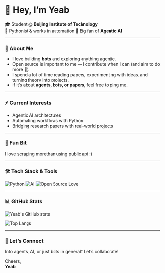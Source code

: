 # 👋 Hey, I’m Yeab  

🎓 Student @ **Beijing Institute of Technology**  
🐍 Pythonist & works in automation
🤖 Big fan of **Agentic AI**  

---

### 🔧 About Me  
- I love building **bots** and exploring anything agentic.  
- Open source is important to me — I contribute when I can (and aim to do more 🚀).  
- I spend a lot of time reading papers, experimenting with ideas, and turning theory into projects.  
- If it’s about **agents, bots, or papers**, feel free to ping me.  

---

### ⚡ Current Interests  
- Agentic AI architectures  
- Automating workflows with Python  
- Bridging research papers with real-world projects  

---

### 🌱 Fun Bit  
I love scraping morethan using public api :) 

---

### 🛠️ Tech Stack & Tools  
![Python](https://img.shields.io/badge/Python-3776AB?style=for-the-badge&logo=python&logoColor=white)
![AI](https://img.shields.io/badge/Agentic_AI-FF6F00?style=for-the-badge&logo=OpenAI&logoColor=white)
![Open Source Love](https://img.shields.io/badge/Open%20Source-%E2%9D%A4-red?style=for-the-badge)

---

### 📊 GitHub Stats  
![Yeab's GitHub stats](https://github-readme-stats.vercel.app/api?username=yeabwang&show_icons=true&theme=radical)  

![Top Langs](https://github-readme-stats.vercel.app/api/top-langs/?username=yeabwang&layout=compact&theme=radical)

---

### 🤝 Let’s Connect  
Into agents, AI, or just bots in general? Let’s collaborate!  

Cheers,  
**Yeab**  
